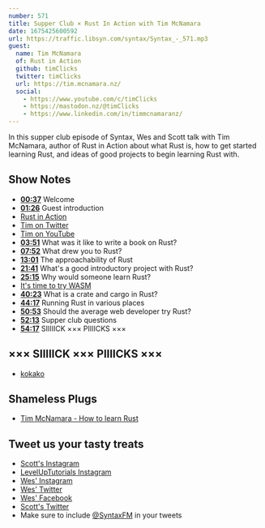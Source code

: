```yaml
---
number: 571
title: Supper Club × Rust In Action with Tim McNamara
date: 1675425600592
url: https://traffic.libsyn.com/syntax/Syntax_-_571.mp3
guest:
  name: Tim McNamara
  of: Rust in Action
  github: timClicks
  twitter: timClicks
  url: https://tim.mcnamara.nz/
  social:
    - https://www.youtube.com/c/timClicks
    - https://mastodon.nz/@timClicks
    - https://www.linkedin.com/in/timmcnamaranz/
---
```


In this supper club episode of Syntax, Wes and Scott talk with Tim McNamara, author of Rust in Action about what Rust is, how to get started learning Rust, and ideas of good projects to begin learning Rust with.

## Show Notes

- **[00:37](#t=00:37)** Welcome
- **[01:26](#t=01:26)** Guest introduction
- [Rust in Action](https://www.manning.com/books/rust-in-action)
- [Tim on Twitter](https://twitter.com/timClicks)
- [Tim on YouTube](https://www.youtube.com/c/timClicks)
- **[03:51](#t=03:51)** What was it like to write a book on Rust?
- **[07:52](#t=07:52)** What drew you to Rust?
- **[13:01](#t=13:01)** The approachability of Rust
- **[21:41](#t=21:41)** What's a good introductory project with Rust?
- **[25:15](#t=25:15)** Why would someone learn Rust?
- [It's time to try WASM](https://www.youtube.com/watch?v=EX2lQdA5x0E)
- **[40:23](#t=40:23)** What is a crate and cargo in Rust?
- **[44:17](#t=44:17)** Running Rust in various places
- **[50:53](#t=50:53)** Should the average web developer try Rust?
- **[52:13](#t=52:13)** Supper club questions
- **[54:17](#t=54:17)** SIIIIICK ××× PIIIICKS ×××

## ××× SIIIIICK ××× PIIIICKS ×××

- [kokako](https://en.wikipedia.org/wiki/K%C5%8Dkako#See_also)

## Shameless Plugs

- [Tim McNamara - How to learn Rust](https://www.youtube.com/watch?v=sDtQaO5_SOw)

## Tweet us your tasty treats

- [Scott's Instagram](https://www.instagram.com/stolinski/)
- [LevelUpTutorials Instagram](https://www.instagram.com/LevelUpTutorials/)
- [Wes' Instagram](https://www.instagram.com/wesbos/)
- [Wes' Twitter](https://twitter.com/wesbos)
- [Wes' Facebook](https://www.facebook.com/wesbos.developer)
- [Scott's Twitter](https://twitter.com/stolinski)
- Make sure to include [@SyntaxFM](https://twitter.com/SyntaxFM) in your tweets
